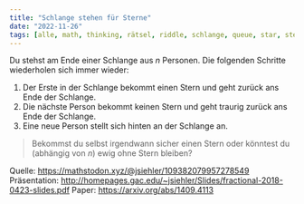 ```yaml
---
title: "Schlange stehen für Sterne"
date: "2022-11-26"
tags: [alle, math, thinking, rätsel, riddle, schlange, queue, star, stern, remainder, rest]
---
```


Du stehst am Ende einer Schlange aus $n$ Personen. Die folgenden Schritte wiederholen sich immer wieder:

1. Der Erste in der Schlange bekommt einen Stern und geht zurück ans Ende der Schlange.
2. Die nächste Person bekommt keinen Stern und geht traurig zurück ans Ende der Schlange.
3. Eine neue Person stellt sich hinten an der Schlange an.

> Bekommst du selbst irgendwann sicher einen Stern oder könntest du (abhängig von $n$) ewig ohne Stern bleiben?

Quelle: https://mathstodon.xyz/@jsiehler/109382079957278549
Präsentation: http://homepages.gac.edu/~jsiehler/Slides/fractional-2018-0423-slides.pdf
Paper: https://arxiv.org/abs/1409.4113
